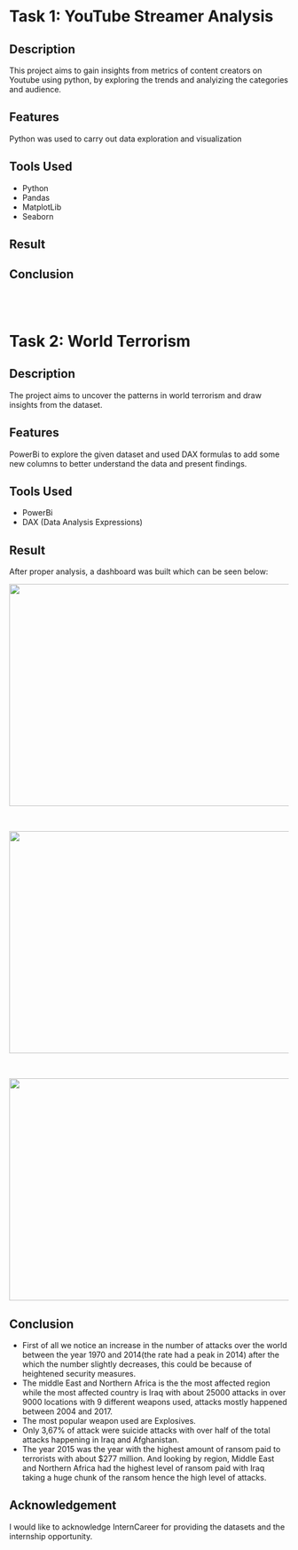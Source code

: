 # Task 1: YouTube Streamer Analysis

## Description

This project aims to gain insights from metrics of content creators on Youtube using python, by exploring the trends and analyizing the categories and audience.

## Features 

Python was used to carry out data exploration and visualization

## Tools Used

* Python
* Pandas
* MatplotLib
* Seaborn

## Result 



## Conclusion



<br> <br>
# Task 2: World Terrorism

## Description 

The project aims to uncover the patterns in world terrorism and draw insights from the dataset. <br> 

## Features 

PowerBi to explore the given dataset and used DAX formulas to add some new columns to better understand the data and present findings. <br> 

## Tools Used

* PowerBi
* DAX (Data Analysis Expressions)

## Result 

After proper analysis, a dashboard was built which can be seen below: 

<p align = 'center'> 
<img width='700' height='400' src = "img\terrorism_page1.png">
</p>  <br> 

<p align = 'center'> 
<img width='700' height='400' src = "img\terrorism_page2.png">
</p> <br>

<p align = 'center'> 
<img width='700' height='400' src = "img\terrorism_page3.png">
</p>

## Conclusion

* First of all we notice an increase in the number of attacks over the world between the year 1970 and 2014(the rate had a peak in 2014) after the which the number slightly decreases, this could be because of heightened security measures.
*  The middle East and Northern Africa is the the most affected region while the most affected country is Iraq with about 25000 attacks in over 9000 locations with 9 different weapons used, attacks mostly happened between 2004 and 2017.
*  The most popular weapon used are Explosives.
* Only 3,67% of attack were suicide attacks with over half of the total attacks happening in Iraq and Afghanistan.
* The year 2015 was the year with the highest amount of ransom paid to terrorists with about $277 million. And looking by region, Middle East and Northern Africa had the highest level of ransom paid with Iraq taking a huge chunk of the ransom hence the high level of attacks. <br> 

## Acknowledgement 

I would like to acknowledge InternCareer for providing the datasets and the internship opportunity.


